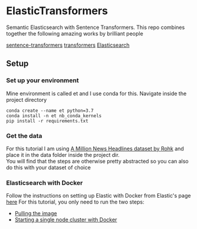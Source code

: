 # ElasticTransformers
Semantic Elasticsearch with Sentence Transformers. This repo combines together the following amazing works by brilliant people

[sentence-transformers](https://github.com/UKPLab/sentence-transformers)
[transformers](https://github.com/huggingface/transformers)
[Elasticsearch](https://www.elastic.co/home)

## Setup
### Set up your environment
Mine environment is called et and I use conda for this. Navigate inside the project directory
```
conda create --name et python=3.7  
conda install -n et nb_conda_kernels  
pip install -r requirements.txt
```

### Get the data
For this tutorial I am using [A Million News Headlines dataset by Rohk](https://www.kaggle.com/therohk/million-headlines "Kaggle A Million News Headlines") and place it in the data folder inside the project dir.   
You will find that the steps are otherwise pretty abstracted so you can also do this with your dataset of choice

### Elasticsearch with Docker
Follow the instructions on setting up Elastic with Docker from Elastic's page [here](https://www.elastic.co/guide/en/elasticsearch/reference/current/docker.html)
For this tutorial, you only need to run the two steps:
 - [Pulling the image](https://www.elastic.co/guide/en/elasticsearch/reference/current/docker.html#_pulling_the_image)
 - [Starting a single node cluster with Docker](https://www.elastic.co/guide/en/elasticsearch/reference/current/docker.html#docker-cli-run-dev-mode)
